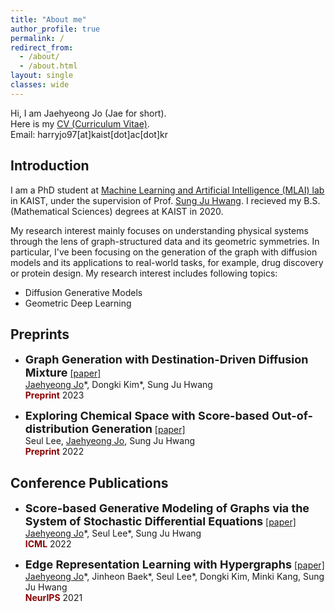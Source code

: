 ```yaml
---
title: "About me"
author_profile: true
permalink: /
redirect_from:
  - /about/
  - /about.html
layout: single
classes: wide
---
```

Hi, I am Jaehyeong Jo (Jae for short). <br>
Here is my [CV (Curriculum Vitae)](/assets/CV.pdf). <br>
Email: harryjo97[at]kaist[dot]ac[dot]kr <br>


## Introduction
<!-- <span style="color:darkred">Introduction</span> -->
I am a PhD student at [Machine Learning and Artificial Intelligence (MLAI) lab](https://www.mlai-kaist.com/) in KAIST, under the supervision of Prof. [Sung Ju Hwang](http://www.sungjuhwang.com/).
I recieved my B.S. (Mathematical Sciences) degrees at KAIST in 2020.

My research interest mainly focuses on understanding physical systems through the lens of graph-structured data and its geometric symmetries. In particular, I've been focusing on the generation of the graph with diffusion models and its applications to real-world tasks, for example, drug discovery or protein design. My research interest includes following topics:
- Diffusion Generative Models
- Geometric Deep Learning

## Preprints 
- <font size="4"><b>Graph Generation with Destination-Driven Diffusion Mixture</b></font> [[paper]](https://arxiv.org/abs/2302.03596) <br>
<U>Jaehyeong Jo</U>\*, Dongki Kim\*, Sung Ju Hwang <br>
<span style="color:darkred">**Preprint**</span> 2023

- <font size="4"><b>Exploring Chemical Space with Score-based Out-of-distribution Generation</b></font> [[paper]](https://arxiv.org/abs/2206.07632) <br>
Seul Lee, <U>Jaehyeong Jo</U>, Sung Ju Hwang <br>
<span style="color:darkred">**Preprint**</span> 2022


## Conference Publications
- <font size="4"><b>Score-based Generative Modeling of Graphs via the System of Stochastic Differential Equations</b></font> [[paper]](https://arxiv.org/abs/2202.02514) <br>
<U>Jaehyeong Jo</U>\*, Seul Lee\*, Sung Ju Hwang <br>
<span style="color:darkred">**ICML**</span> 2022

- <font size="4"><b>Edge Representation Learning with Hypergraphs</b></font> [[paper]](https://arxiv.org/abs/2106.15845) <br>
<U>Jaehyeong Jo</U>\*, Jinheon Baek\*, Seul Lee\*, Dongki Kim, Minki Kang, Sung Ju Hwang <br>
<span style="color:darkred">**NeurIPS**</span> 2021

<!-- (\*: equal contribution) -->


<!-- ## Education
- **Korea Advanced Institute of Science and Technology** \\
  <font size="3">Aug. 2021 - </font>
  Ph.d. in Graduate School of Artificial Intelligence

- **Korea Advanced Institute of Science and Technology** \\
  <font size="3">Mar. 2020 - Aug. 2021</font>
  M.S. in Mathematical Sciences

- **Korea Advanced Institute of Science and Technology** \\
  <font size="3">Mar. 2016 - Feb. 2020</font>
  B.S. in Mathematical Sciences -->



